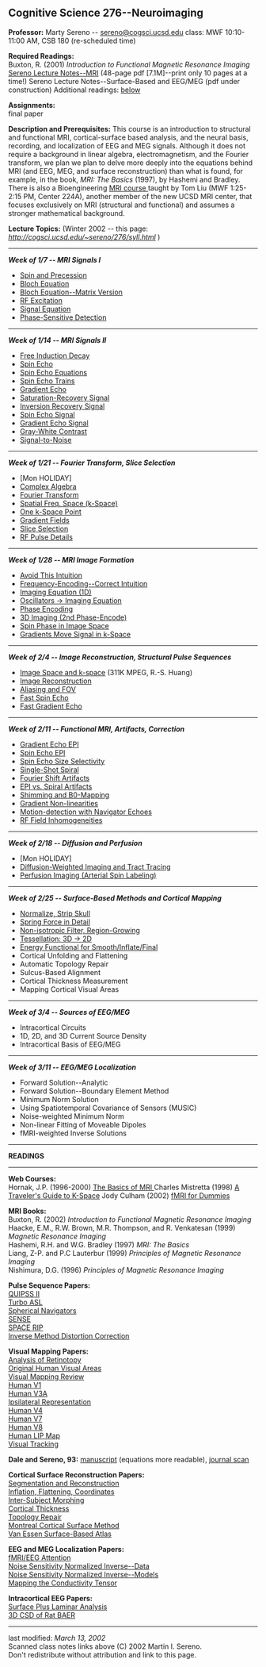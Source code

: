 ## Cognitive Science 276--Neuroimaging

**Professor:**      Marty Sereno --
[sereno@cogsci.ucsd.edu](mailto:sereno@cogsci.ucsd.edu)     class: MWF
10:10-11:00 AM, CSB 180 (re-scheduled time)  

**Required Readings:**  
     Buxton, R. (2001) _Introduction to Functional Magnetic Resonance Imaging_      [      Sereno Lecture Notes--MRI](http://kamares.ucsd.edu/~sereno/courses/276/notes.pdf) (48-page pdf [7.1M]--print only 10 pages at a time!)     Sereno Lecture Notes--Surface-Based and EEG/MEG (pdf under construction)      Additional readings: [ below](http://cogsci.ucsd.edu/~sereno/276/syll.html#READINGS)   

**Assignments:**  
     final paper   

**Description and Prerequisites:**      This course is an introduction to
structural and functional MRI, cortical-surface based analysis, and the neural
basis, recording, and localization of EEG and MEG signals. Although it does
not require a background in linear algebra, electromagnetism, and the Fourier
transform, we plan we plan to delve more deeply into the equations behind MRI
(and EEG, MEG, and surface reconstruction) than what is found, for example, in
the book, _MRI: The Basics_ (1997), by Hashemi and Bradley. There is also a
Bioengineering [ MRI course ](http://webct.ucsd.edu/public/be207w/index.html)
taught by Tom Liu (MWF 1:25-2:15 PM, Center 224A), another member of the new
UCSD MRI center, that focuses exclusively on MRI (structural and functional)
and assumes a stronger mathematical background.  

**Lecture Topics:** (Winter 2002 -- this page:
_http://cogsci.ucsd.edu/~sereno/276/syll.html_ )  

* * *

**_Week of 1/7 -- MRI Signals I_**

  * [ Spin and Precession](http://kamares.ucsd.edu/~sereno/courses/276/notes/bloch0.gif)
  * [ Bloch Equation](http://kamares.ucsd.edu/~sereno/courses/276/notes/bloch1.gif)
  * [ Bloch Equation--Matrix Version](http://kamares.ucsd.edu/~sereno/courses/276/notes/bloch1a.gif)
  * [ RF Excitation](http://kamares.ucsd.edu/~sereno/courses/276/notes/bloch2.gif)
  * [ Signal Equation](http://kamares.ucsd.edu/~sereno/courses/276/notes/bloch3.gif)
  * [ Phase-Sensitive Detection](http://kamares.ucsd.edu/~sereno/courses/276/notes/bloch4.gif) 

* * *

**_Week of 1/14 -- MRI Signals II_**

  * [ Free Induction Decay](http://kamares.ucsd.edu/~sereno/courses/276/notes/echo1.gif)
  * [ Spin Echo](http://kamares.ucsd.edu/~sereno/courses/276/notes/echo2.gif)
  * [ Spin Echo Equations](http://kamares.ucsd.edu/~sereno/courses/276/notes/echo3.gif)
  * [ Spin Echo Trains](http://kamares.ucsd.edu/~sereno/courses/276/notes/echo4.gif)
  * [ Gradient Echo](http://kamares.ucsd.edu/~sereno/courses/276/notes/echo5.gif)
  * [ Saturation-Recovery Signal](http://kamares.ucsd.edu/~sereno/courses/276/notes/contrast1.gif)
  * [ Inversion Recovery Signal](http://kamares.ucsd.edu/~sereno/courses/276/notes/contrast2.gif)
  * [ Spin Echo Signal](http://kamares.ucsd.edu/~sereno/courses/276/notes/contrast3.gif)
  * [ Gradient Echo Signal](http://kamares.ucsd.edu/~sereno/courses/276/notes/contrast4.gif)
  * [ Gray-White Contrast](http://kamares.ucsd.edu/~sereno/courses/276/notes/contrast5.gif)
  * [ Signal-to-Noise](http://kamares.ucsd.edu/~sereno/courses/276/notes/contrast6.gif) 

* * *

**_Week of 1/21 -- Fourier Transform, Slice Selection_**

  * [Mon HOLIDAY] 
  * [ Complex Algebra](http://kamares.ucsd.edu/~sereno/courses/276/notes/fourier0.gif)
  * [ Fourier Transform](http://kamares.ucsd.edu/~sereno/courses/276/notes/fourier1.gif)
  * [ Spatial Freq. Space (k-Space)](http://kamares.ucsd.edu/~sereno/courses/276/notes/fourier2.gif)
  * [ One k-Space Point](http://kamares.ucsd.edu/~sereno/courses/276/notes/fourier3.gif)
  * [ Gradient Fields](http://kamares.ucsd.edu/~sereno/courses/276/notes/slice1.gif)
  * [ Slice Selection](http://kamares.ucsd.edu/~sereno/courses/276/notes/slice2.gif)
  * [ RF Pulse Details](http://kamares.ucsd.edu/~sereno/courses/276/notes/slice3.gif) 

* * *

**_Week of 1/28 -- MRI Image Formation_**

  * [ Avoid This Intuition](http://kamares.ucsd.edu/~sereno/courses/276/notes/freq1.gif)
  * [ Frequency-Encoding--Correct Intuition](http://kamares.ucsd.edu/~sereno/courses/276/notes/freq2.gif)
  * [ Imaging Equation (1D)](http://kamares.ucsd.edu/~sereno/courses/276/notes/freq3.gif)
  * [ Oscillators -> Imaging Equation](http://kamares.ucsd.edu/~sereno/courses/276/notes/freq4.gif)
  * [ Phase Encoding](http://kamares.ucsd.edu/~sereno/courses/276/notes/phase1.gif)
  * [ 3D Imaging (2nd Phase-Encode)](http://kamares.ucsd.edu/~sereno/courses/276/notes/phase2.gif)
  * [ Spin Phase in Image Space](http://kamares.ucsd.edu/~sereno/courses/276/notes/phase3.gif)
  * [ Gradients Move Signal in k-Space](http://kamares.ucsd.edu/~sereno/courses/276/notes/phase4.gif) 

* * *

**_Week of 2/4 -- Image Reconstruction, Structural Pulse Sequences_**

  * [ Image Space and k-space](http://kamares.ucsd.edu/~sereno/courses/276/movies/kspace2.mpg) (311K MPEG, R.-S. Huang) 
  * [ Image Reconstruction](http://kamares.ucsd.edu/~sereno/courses/276/notes/recon1.gif)
  * [ Aliasing and FOV](http://kamares.ucsd.edu/~sereno/courses/276/notes/recon2.gif)
  * [ Fast Spin Echo](http://kamares.ucsd.edu/~sereno/courses/276/notes/pulse1.gif)
  * [ Fast Gradient Echo](http://kamares.ucsd.edu/~sereno/courses/276/notes/pulse2.gif) 

* * *

**_Week of 2/11 -- Functional MRI, Artifacts, Correction_**

  * [ Gradient Echo EPI](http://kamares.ucsd.edu/~sereno/courses/276/notes/pulse3.gif)
  * [ Spin Echo EPI](http://kamares.ucsd.edu/~sereno/courses/276/notes/pulse5.gif)
  * [ Spin Echo Size Selectivity](http://kamares.ucsd.edu/~sereno/courses/276/notes/pulse4.gif)
  * [ Single-Shot Spiral](http://kamares.ucsd.edu/~sereno/courses/276/notes/pulse6.gif)
  * [ Fourier Shift Artifacts](http://kamares.ucsd.edu/~sereno/courses/276/notes/artifact0.gif)
  * [ EPI vs. Spiral Artifacts](http://kamares.ucsd.edu/~sereno/courses/276/notes/artifact1.gif)
  * [ Shimming and B0-Mapping](http://kamares.ucsd.edu/~sereno/courses/276/notes/artifact3.gif)
  * [ Gradient Non-linearities](http://kamares.ucsd.edu/~sereno/courses/276/notes/artifact2.gif)
  * [ Motion-detection with Navigator Echoes](http://kamares.ucsd.edu/~sereno/courses/276/notes/artifact4.gif)
  * [ RF Field Inhomogeneities](http://kamares.ucsd.edu/~sereno/courses/276/notes/artifact5.gif) 

* * *

**_Week of 2/18 -- Diffusion and Perfusion_**

  * [Mon HOLIDAY] 
  * [ Diffusion-Weighted Imaging and Tract Tracing](http://kamares.ucsd.edu/~sereno/courses/276/notes/diffusion1.gif)
  * [ Perfusion Imaging (Arterial Spin Labeling) ](http://kamares.ucsd.edu/~sereno/courses/276/notes/perfusion1.gif) 

* * *

**_Week of 2/25 -- Surface-Based Methods and Cortical Mapping_**

  * [ Normalize, Strip Skull ](http://kamares.ucsd.edu/~sereno/courses/276/notes/surf1.gif)
  * [ Spring Force in Detail ](http://kamares.ucsd.edu/~sereno/courses/276/notes/surf2.gif)
  * [ Non-isotropic Filter, Region-Growing ](http://kamares.ucsd.edu/~sereno/courses/276/notes/surf3.gif)
  * [ Tessellation: 3D -> 2D ](http://kamares.ucsd.edu/~sereno/courses/276/notes/surf4.gif)
  * [ Energy Functional for Smooth/Inflate/Final](http://kamares.ucsd.edu/~sereno/courses/276/notes/surf5.gif)
  * Cortical Unfolding and Flattening 
  * Automatic Topology Repair 
  * Sulcus-Based Alignment 
  * Cortical Thickness Measurement 
  * Mapping Cortical Visual Areas 

* * *

**_Week of 3/4 -- Sources of EEG/MEG_**

  * Intracortical Circuits 
  * 1D, 2D, and 3D Current Source Density 
  * Intracortical Basis of EEG/MEG 

* * *

**_Week of 3/11 -- EEG/MEG Localization_**

    
  * Forward Solution--Analytic 
  * Forward Solution--Boundary Element Method 
  * Minimum Norm Solution 
  * Using Spatiotemporal Covariance of Sensors (MUSIC) 
  * Noise-weighted Minimum Norm 
  * Non-linear Fitting of Moveable Dipoles 
  * fMRI-weighted Inverse Solutions 

* * *

**READINGS**  

* * *

**Web Courses:**  
     Hornak, J.P. (1996-2000) [ The Basics of MRI ](http://www.cis.rit.edu/htbooks/mri/bmri.htm)      Charles Mistretta (1998) [ A Traveler's Guide to K-Space](http://www.radinfonet.com/cme/mistretta/traveler1.htm)      Jody Culham (2002) [ fMRI for Dummies ](http://defiant.ssc.uwo.ca/Jody_web/fmri4dummies.htm)

**MRI Books:**  
     Buxton, R. (2002) _Introduction to Functional Magnetic Resonance Imaging_  
     Haacke, E.M., R.W. Brown, M.R. Thompson, and R. Venkatesan (1999) _Magnetic Resonance Imaging_  
     Hashemi, R.H. and W.G. Bradley (1997) _MRI: The Basics_  
     Liang, Z-P. and P.C Lauterbur (1999) _Principles of Magnetic Resonance Imaging_  
     Nishimura, D.G. (1996) _Principles of Magnetic Resonance Imaging_  

**Pulse Sequence Papers:**  
     [QUIPSS II](http://kamares.ucsd.edu/~sereno/courses/276/readings/QUIPSS-II.pdf)  
     [Turbo ASL](http://kamares.ucsd.edu/~sereno/courses/276/readings/TurboASL.pdf)  
     [Spherical Navigators](http://kamares.ucsd.edu/~sereno/courses/276/readings/snav.pdf)  
     [SENSE](http://kamares.ucsd.edu/~sereno/courses/276/readings/sense.pdf)  
     [SPACE RIP](http://kamares.ucsd.edu/~sereno/courses/276/readings/spacerip.pdf)  
     [Inverse Method Distortion Correction](http://kamares.ucsd.edu/~sereno/courses/276/readings/invdistortion.pdf)  

**Visual Mapping Papers:**  
     [Analysis of Retinotopy](http://kamares.ucsd.edu/~sereno/papers/owlmonk1.pdf)  
     [Original Human Visual Areas](http://kamares.ucsd.edu/~sereno/papers/retin1.pdf)  
     [Visual Mapping Review](http://kamares.ucsd.edu/~sereno/papers/currop98.pdf)  
     [Human V1](http://kamares.ucsd.edu/~sereno/papers/v1.pdf)  
     [Human V3A](http://kamares.ucsd.edu/~sereno/papers/v3a.pdf)  
     [Ipsilateral Representation](http://kamares.ucsd.edu/~sereno/courses/276/readings/ipsi.pdf)  
     [Human V4](http://kamares.ucsd.edu/~sereno/courses/276/readings/v4.pdf)  
     [Human V7](http://kamares.ucsd.edu/~sereno/courses/276/readings/v7.pdf)  
     [Human V8](http://kamares.ucsd.edu/~sereno/courses/276/readings/v8.pdf)  
     [Human LIP Map](http://kamares.ucsd.edu/~sereno/courses/276/readings/lip.pdf)  
     [Visual Tracking](http://kamares.ucsd.edu/~sereno/courses/276/readings/eyemove.pdf)  

**Dale and Sereno, 93:**
[manuscript](http://kamares.ucsd.edu/~sereno/papers/dalesereno93-ms.pdf)
(equations more readable), [journal
scan](http://kamares.ucsd.edu/~sereno/papers/dalesereno93.pdf)  

**Cortical Surface Reconstruction Papers:**  
     [Segmentation and Reconstruction](http://kamares.ucsd.edu/~sereno/papers/neuroimage1.pdf)  
     [Inflation, Flattening, Coordinates](http://kamares.ucsd.edu/~sereno/papers/neuroimage2.pdf)  
     [Inter-Subject Morphing](http://kamares.ucsd.edu/~sereno/papers/morphing.pdf)  
     [Cortical Thickness](http://kamares.ucsd.edu/~sereno/courses/276/readings/corthick.pdf)  
     [Topology Repair](http://kamares.ucsd.edu/~sereno/courses/276/readings/fixtopology.pdf)  
     [Montreal Cortical Surface Method](http://kamares.ucsd.edu/~sereno/courses/276/readings/mcdonald.pdf)  
     [Van Essen Surface-Based Atlas](http://kamares.ucsd.edu/~sereno/courses/276/readings/vaness-toot.pdf)  

**EEG and MEG Localization Papers:**  
     [fMRI/EEG Attention](http://kamares.ucsd.edu/~sereno/papers/natureneuro.pdf)  
     [Noise Sensitivity Normalized Inverse--Data](http://kamares.ucsd.edu/~sereno/courses/276/readings/dale2000.pdf)  
     [Noise Sensitivity Normalized Inverse--Models](http://kamares.ucsd.edu/~sereno/courses/276/readings/liu2002.pdf)  
     [Mapping the Conductivity Tensor](http://kamares.ucsd.edu/~sereno/courses/276/readings/conducttensor.pdf)  

**Intracortical EEG Papers:**  
     [Surface Plus Laminar Analysis](http://kamares.ucsd.edu/~sereno/courses/276/readings/barthsurflamin.pdf)  
     [3D CSD of Rat BAER](http://kamares.ucsd.edu/~sereno/courses/276/readings/CSD-3d.pdf)  

* * *

last modified: _March 13, 2002_  
Scanned class notes links above  (C) 2002 Martin I. Sereno.  
Don't redistribute without attribution and link to this page.  
  
  

